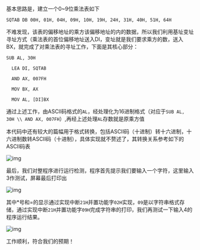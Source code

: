 基本思路是，建立一个0~9位乘法表如下

```assembly
SQTAB DB 00H, 01H, 04H, 09H, 10H, 19H, 24H, 31H, 40H, 51H, 64H
```

不难发现，该表的偏移地址的乘方该偏移地址的内的数据，所以我们利用基址变址寻址方式（乘法表的首位偏移地址送入DI，变址就是我们要求乘方的数，送入BX，就完成了对乘法表的寻址工作，下面是其核心部分：

```assembly
SUB AL, 30H 

  LEA DI, SQTAB

  AND AX, 007FH

  MOV BX, AX

  MOV AL, [DI]BX
```

通过上述工作，由ASCII码格式的`AL`，经处理化为16进制格式（对应于`SUB AL, 30H \\ AND AX, 007FH`）,再经上述处理`AL`存数就是原乘方值

本代码中还有较大的篇幅用于格式转换，包括ASCII码（十进制）转十六进制，十六进制数转ASCII码（十进制），具体实现就不赘述了，其转换关系参考如下的ASCII码表

 

 

 

![img](file:///C:/Users/admin/AppData/Local/Temp/msohtmlclip1/01/clip_image002.gif)

 

最后，我们对整程序进行运行检测，程序首先提示我们要输入一个字符，这里输入3作测试，屏幕最后打印出



![img](file:///C:/Users/admin/AppData/Local/Temp/msohtmlclip1/01/clip_image004.jpg)

其中*号和=的显示通过实现中断`21H`并置功能字`02H`实现，`09`是以字符串格式存储，通过实现中断`21H`并置功能字`09H`完成字符串的打印，我们再测试一下输入4的程序运行结果。

 ![img](file:///C:/Users/admin/AppData/Local/Temp/msohtmlclip1/01/clip_image006.jpg)

工作顺利，符合我们的预期！